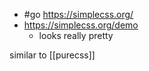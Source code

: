 -	#go https://simplecss.org/
-	https://simplecss.org/demo
	-	looks really pretty

similar to [[purecss]]